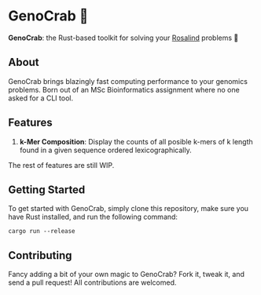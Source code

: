 # GenoCrab 🦀

**GenoCrab**: the Rust-based toolkit for solving your
[Rosalind](<https://rosalind.info/problems/list-view/>) problems 🧬

## About

GenoCrab brings blazingly fast computing performance to your 
genomics problems. Born out of an MSc Bioinformatics assignment where no one asked for a CLI tool.

## Features

1. **k-Mer Composition**: Display the counts of all posible k-mers of k length
   found in a given sequence ordered lexicographically.

The rest of features are still WIP.


## Getting Started

To get started with GenoCrab, simply clone this repository, make sure you have Rust installed, and run the following command:

```shell
cargo run --release
```

## Contributing

Fancy adding a bit of your own magic to GenoCrab? Fork it, tweak it, and send a pull request! All contributions are welcomed.
